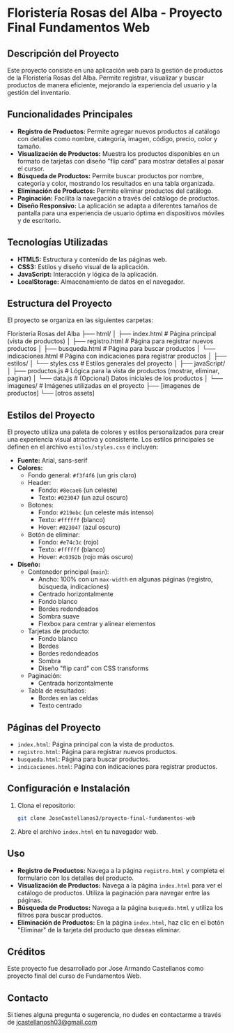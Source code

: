 # Floristería Rosas del Alba - Proyecto Final Fundamentos Web

## Descripción del Proyecto

Este proyecto consiste en una aplicación web para la gestión de productos de la Floristería Rosas del Alba. 
Permite registrar, visualizar y buscar productos de manera eficiente, mejorando la experiencia del usuario y la gestión del inventario.

## Funcionalidades Principales

*   **Registro de Productos:** Permite agregar nuevos productos al catálogo con detalles como nombre, categoría, imagen, código, precio, color y tamaño.
*   **Visualización de Productos:** Muestra los productos disponibles en un formato de tarjetas con diseño "flip card" para mostrar detalles al pasar el cursor.
*   **Búsqueda de Productos:** Permite buscar productos por nombre, categoría y color, mostrando los resultados en una tabla organizada.
*   **Eliminación de Productos:** Permite eliminar productos del catálogo.
*   **Paginación:** Facilita la navegación a través del catálogo de productos.
*   **Diseño Responsivo:** La aplicación se adapta a diferentes tamaños de pantalla para una experiencia de usuario óptima en dispositivos móviles y de escritorio.

## Tecnologías Utilizadas

*   **HTML5:** Estructura y contenido de las páginas web.
*   **CSS3:** Estilos y diseño visual de la aplicación.
*   **JavaScript:** Interacción y lógica de la aplicación.
*   **LocalStorage:** Almacenamiento de datos en el navegador.

## Estructura del Proyecto

El proyecto se organiza en las siguientes carpetas:

Floristeria Rosas del Alba
├── html/
│   ├── index.html         # Página principal (vista de productos)
│   ├── registro.html      # Página para registrar nuevos productos
│   ├── busqueda.html      # Página para buscar productos
│   └── indicaciones.html  # Página con indicaciones para registrar productos
│
├── estilos/
│   └── styles.css         # Estilos generales del proyecto
│
├── javaScript/
│   ├── productos.js       # Lógica para la vista de productos (mostrar, eliminar, paginar)
│   └── data.js            # (Opcional) Datos iniciales de los productos
│
└── imagenes/              # Imágenes utilizadas en el proyecto
    ├── [imagenes de productos]
    └── [otros assets]
    
## Estilos del Proyecto

El proyecto utiliza una paleta de colores y estilos personalizados para crear una experiencia visual atractiva y consistente. 
Los estilos principales se definen en el archivo `estilos/styles.css` e incluyen:

*   **Fuente:** Arial, sans-serif
*   **Colores:**
    *   Fondo general: `#f3f4f6` (un gris claro)
    *   Header:
        *   Fondo: `#8ecae6` (un celeste)
        *   Texto: `#023047` (un azul oscuro)
    *   Botones:
        *   Fondo: `#219ebc` (un celeste más intenso)
        *   Texto: `#ffffff` (blanco)
        *   Hover: `#023047` (azul oscuro)
    *   Botón de eliminar:
        *   Fondo: `#e74c3c` (rojo)
        *   Texto: `#ffffff` (blanco)
        *   Hover: `#c0392b` (rojo más oscuro)
*   **Diseño:**
    *   Contenedor principal (`main`):
        *   Ancho: 100% con un `max-width` en algunas páginas (registro, búsqueda, indicaciones)
        *   Centrado horizontalmente
        *   Fondo blanco
        *   Bordes redondeados
        *   Sombra suave
        *   Flexbox para centrar y alinear elementos
    *   Tarjetas de producto:
        *   Fondo blanco
        *   Bordes
        *   Bordes redondeados
        *   Sombra
        *   Diseño "flip card" con CSS transforms
    *   Paginación:
        *   Centrada horizontalmente
    *   Tabla de resultados:
        *   Bordes en las celdas
        *   Texto centrado

## Páginas del Proyecto

*   `index.html`: Página principal con la vista de productos.
*   `registro.html`: Página para registrar nuevos productos.
*   `busqueda.html`: Página para buscar productos.
*   `indicaciones.html`: Página con indicaciones para registrar productos.

## Configuración e Instalación

1.  Clona el repositorio:

    ```bash
    git clone JoseCastellanos3/proyecto-final-fundamentos-web
    ```

2.  Abre el archivo `index.html` en tu navegador web.

## Uso

*   **Registro de Productos:** Navega a la página `registro.html` y completa el formulario con los detalles del producto.
*   **Visualización de Productos:** Navega a la página `index.html` para ver el catálogo de productos. Utiliza la paginación para navegar entre las páginas.
*   **Búsqueda de Productos:** Navega a la página `busqueda.html` y utiliza los filtros para buscar productos.
*   **Eliminación de Productos:** En la página `index.html`, haz clic en el botón "Eliminar" de la tarjeta del producto que deseas eliminar.

## Créditos

Este proyecto fue desarrollado por Jose Armando Castellanos como proyecto final del curso de Fundamentos Web.

## Contacto

Si tienes alguna pregunta o sugerencia, no dudes en contactarme a través de jcastellanosh03@gmail.com
